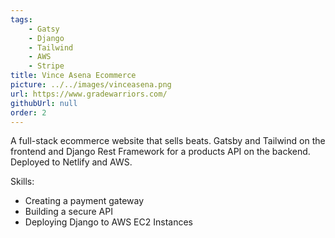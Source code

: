 ```yaml
---
tags:
    - Gatsy
    - Django
    - Tailwind
    - AWS
    - Stripe
title: Vince Asena Ecommerce
picture: ../../images/vinceasena.png
url: https://www.gradewarriors.com/
githubUrl: null
order: 2
---
```

A full-stack ecommerce website that sells beats. Gatsby and Tailwind on the frontend and Django Rest Framework for a products API on the backend. Deployed to Netlify and AWS.

Skills:
* Creating a payment gateway
* Building a secure API
* Deploying Django to AWS EC2 Instances